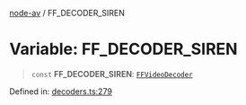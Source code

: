 [node-av](../globals.md) / FF\_DECODER\_SIREN

# Variable: FF\_DECODER\_SIREN

> `const` **FF\_DECODER\_SIREN**: [`FFVideoDecoder`](../type-aliases/FFVideoDecoder.md)

Defined in: [decoders.ts:279](https://github.com/seydx/av/blob/f8631fc881b394300b1479f511d55cf1c370a87f/src/constants/decoders.ts#L279)
